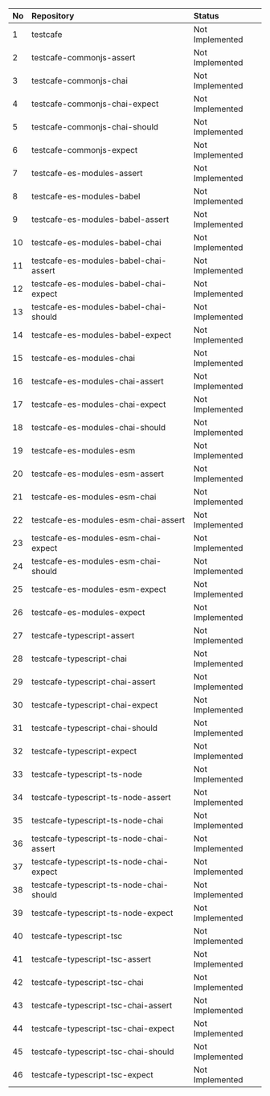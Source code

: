| No | Repository                              | Status          |
| :- | :-------------------------------------- | :-------------- |
| 1  | testcafe                                | Not Implemented |
| 2  | testcafe-commonjs-assert                | Not Implemented |
| 3  | testcafe-commonjs-chai                  | Not Implemented |
| 4  | testcafe-commonjs-chai-expect           | Not Implemented |
| 5  | testcafe-commonjs-chai-should           | Not Implemented |
| 6  | testcafe-commonjs-expect                | Not Implemented |
| 7  | testcafe-es-modules-assert              | Not Implemented |
| 8  | testcafe-es-modules-babel               | Not Implemented |
| 9  | testcafe-es-modules-babel-assert        | Not Implemented |
| 10 | testcafe-es-modules-babel-chai          | Not Implemented |
| 11 | testcafe-es-modules-babel-chai-assert   | Not Implemented |
| 12 | testcafe-es-modules-babel-chai-expect   | Not Implemented |
| 13 | testcafe-es-modules-babel-chai-should   | Not Implemented |
| 14 | testcafe-es-modules-babel-expect        | Not Implemented |
| 15 | testcafe-es-modules-chai                | Not Implemented |
| 16 | testcafe-es-modules-chai-assert         | Not Implemented |
| 17 | testcafe-es-modules-chai-expect         | Not Implemented |
| 18 | testcafe-es-modules-chai-should         | Not Implemented |
| 19 | testcafe-es-modules-esm                 | Not Implemented |
| 20 | testcafe-es-modules-esm-assert          | Not Implemented |
| 21 | testcafe-es-modules-esm-chai            | Not Implemented |
| 22 | testcafe-es-modules-esm-chai-assert     | Not Implemented |
| 23 | testcafe-es-modules-esm-chai-expect     | Not Implemented |
| 24 | testcafe-es-modules-esm-chai-should     | Not Implemented |
| 25 | testcafe-es-modules-esm-expect          | Not Implemented |
| 26 | testcafe-es-modules-expect              | Not Implemented |
| 27 | testcafe-typescript-assert              | Not Implemented |
| 28 | testcafe-typescript-chai                | Not Implemented |
| 29 | testcafe-typescript-chai-assert         | Not Implemented |
| 30 | testcafe-typescript-chai-expect         | Not Implemented |
| 31 | testcafe-typescript-chai-should         | Not Implemented |
| 32 | testcafe-typescript-expect              | Not Implemented |
| 33 | testcafe-typescript-ts-node             | Not Implemented |
| 34 | testcafe-typescript-ts-node-assert      | Not Implemented |
| 35 | testcafe-typescript-ts-node-chai        | Not Implemented |
| 36 | testcafe-typescript-ts-node-chai-assert | Not Implemented |
| 37 | testcafe-typescript-ts-node-chai-expect | Not Implemented |
| 38 | testcafe-typescript-ts-node-chai-should | Not Implemented |
| 39 | testcafe-typescript-ts-node-expect      | Not Implemented |
| 40 | testcafe-typescript-tsc                 | Not Implemented |
| 41 | testcafe-typescript-tsc-assert          | Not Implemented |
| 42 | testcafe-typescript-tsc-chai            | Not Implemented |
| 43 | testcafe-typescript-tsc-chai-assert     | Not Implemented |
| 44 | testcafe-typescript-tsc-chai-expect     | Not Implemented |
| 45 | testcafe-typescript-tsc-chai-should     | Not Implemented |
| 46 | testcafe-typescript-tsc-expect          | Not Implemented |